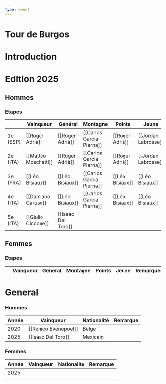 ```yaml
---
type: event
---
```

# Tour de Burgos

# Introduction

# Edition 2025

## Hommes

### Etapes 

|          | Vainqueur            | Général            | Montagne                 | Points          | Jeune               | Remarques |
| -------- | -------------------- | ------------------ | ------------------------ | --------------- | ------------------- | --------- |
| 1e (ESP) | [[Roger Adrià]]      | [[Roger Adrià]]    | [[Carlos Garcia Pierna]] | [[Roger Adrià]] | [[Jordan Labrosse]] |           |
| 2e (ITA) | [[Matteo Moschetti]] | [[Roger Adrià]]    | [[Carlos Garcia Pierna]] | [[Roger Adrià]] | [[Jordan Labrosse]] |           |
| 3e (FRA) | [[Léo Bisiaux]]      | [[Léo Bisiaux]]    | [[Carlos Garcia Pierna]] | [[Léo Bisiaux]] | [[Léo Bisiaux]]     |           |
| 4e (ITA) | [[Damiano Caruso]]   | [[Léo Bisiaux]]    | [[Carlos Garcia Pierna]] | [[Léo Bisiaux]] | [[Léo Bisiaux]]     |           |
| 5e (ITA) | [[Giulio Ciccone]]   | [[Isaac Del Toro]] |                          |                 |                     |           |
## Femmes

### Etapes

|     | Vainqueur | Général | Montagne | Points | Jeune | Remarques |
| --- | --------- | ------- | -------- | ------ | ----- | --------- |

# General

### Hommes

| Année | Vainqueur           | Nationalité | Remarque |
| ----- | ------------------- | ----------- | -------- |
| 2020  | [[Remco Evenepoel]] | Belge       |          |
| 2025  | [[Isaac Del Toro]]  | Mexicain    |          |
### Femmes

| Année | Vainqueur | Nationalité | Remarque |
| ----- | --------- | ----------- | -------- |
| 2025  |           |             |          |
|       |           |             |          |
